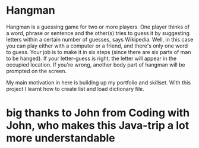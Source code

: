# Hangman
Hangman is a guessing game for two or more players. One player thinks of a word, phrase or sentence and the other(s) tries to guess it by suggesting letters within a certain number of guesses, says Wikipedia. Well, in this case you can play either with a computer or a friend, and there's only one word to guess. Your job is to make it in six steps (since there are six parts of man to be hanged). If your letter-guess is right, the letter will appear in the occupied location. If you're wrong, another body part of hangman will be prompted on the screen.

My main motivation in here is building up my portfolio and skillset. With this project I learnt how to create list and load dictionary file.

# big thanks to John from Coding with John, who makes this Java-trip a lot more understandable
